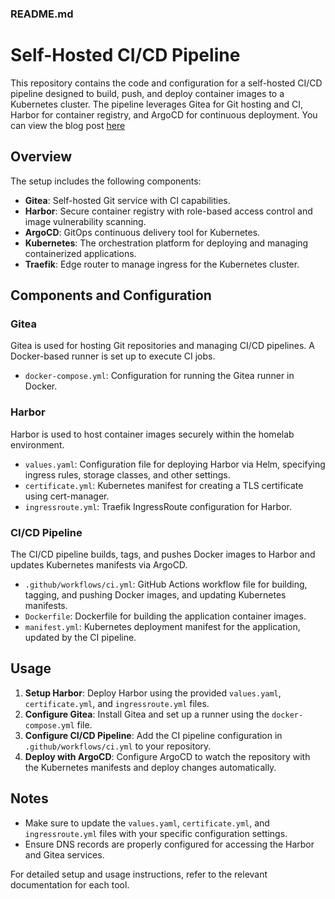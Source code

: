 ### README.md

# Self-Hosted CI/CD Pipeline

This repository contains the code and configuration for a self-hosted CI/CD pipeline designed to build, push, and deploy container images to a Kubernetes cluster. The pipeline leverages Gitea for Git hosting and CI, Harbor for container registry, and ArgoCD for continuous deployment. You can view the blog post [here](https://khenry.substack.com/p/cicd)

## Overview

The setup includes the following components:

- **Gitea**: Self-hosted Git service with CI capabilities.
- **Harbor**: Secure container registry with role-based access control and image vulnerability scanning.
- **ArgoCD**: GitOps continuous delivery tool for Kubernetes.
- **Kubernetes**: The orchestration platform for deploying and managing containerized applications.
- **Traefik**: Edge router to manage ingress for the Kubernetes cluster.

## Components and Configuration

### Gitea

Gitea is used for hosting Git repositories and managing CI/CD pipelines. A Docker-based runner is set up to execute CI jobs.

- `docker-compose.yml`: Configuration for running the Gitea runner in Docker.

### Harbor

Harbor is used to host container images securely within the homelab environment.

- `values.yaml`: Configuration file for deploying Harbor via Helm, specifying ingress rules, storage classes, and other settings.
- `certificate.yml`: Kubernetes manifest for creating a TLS certificate using cert-manager.
- `ingressroute.yml`: Traefik IngressRoute configuration for Harbor.

### CI/CD Pipeline

The CI/CD pipeline builds, tags, and pushes Docker images to Harbor and updates Kubernetes manifests via ArgoCD.

- `.github/workflows/ci.yml`: GitHub Actions workflow file for building, tagging, and pushing Docker images, and updating Kubernetes manifests.
- `Dockerfile`: Dockerfile for building the application container images.
- `manifest.yml`: Kubernetes deployment manifest for the application, updated by the CI pipeline.

## Usage

1. **Setup Harbor**: Deploy Harbor using the provided `values.yaml`, `certificate.yml`, and `ingressroute.yml` files.
2. **Configure Gitea**: Install Gitea and set up a runner using the `docker-compose.yml` file.
3. **Configure CI/CD Pipeline**: Add the CI pipeline configuration in `.github/workflows/ci.yml` to your repository.
4. **Deploy with ArgoCD**: Configure ArgoCD to watch the repository with the Kubernetes manifests and deploy changes automatically.

## Notes

- Make sure to update the `values.yaml`, `certificate.yml`, and `ingressroute.yml` files with your specific configuration settings.
- Ensure DNS records are properly configured for accessing the Harbor and Gitea services.

For detailed setup and usage instructions, refer to the relevant documentation for each tool.
